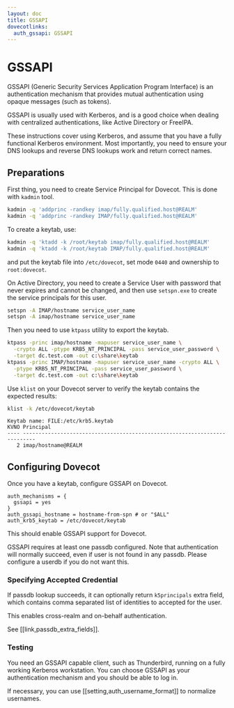 ```yaml
---
layout: doc
title: GSSAPI
dovecotlinks:
  auth_gssapi: GSSAPI
---
```


# GSSAPI

GSSAPI (Generic Security Services Application Program Interface) is an
authentication mechanism that provides mutual authentication using opaque
messages (such as tokens).

GSSAPI is usually used with Kerberos, and is a good choice when dealing
with centralized authentications, like Active Directory or FreeIPA.

These instructions cover using Kerberos, and assume that you have a fully
functional Kerberos environment. Most importantly, you need to ensure
your DNS lookups and reverse DNS lookups work and return correct names.

## Preparations

First thing, you need to create Service Principal for Dovecot. This is
done with `kadmin` tool.

```sh
kadmin -q 'addprinc -randkey imap/fully.qualified.host@REALM'
kadmin -q 'addprinc -randkey IMAP/fully.qualified.host@REALM'
```

To create a keytab, use:

```sh
kadmin -q 'ktadd -k /root/keytab imap/fully.qualified.host@REALM'
kadmin -q 'ktadd -k /root/keytab IMAP/fully.qualified.host@REALM'
```

and put the keytab file into `/etc/dovecot`, set mode `0440` and ownership
to `root:dovecot`.

On Active Directory, you need to create a Service User with password that
never expires and cannot be changed, and then use `setspn.exe` to create the
service principals for this user.

```sh
setspn -A IMAP/hostname service_user_name
setspn -A imap/hostname service_user_name
```

Then you need to use `ktpass` utility to export the keytab.

```sh
ktpass -princ imap/hostname -mapuser service_user_name \
  -crypto ALL -ptype KRB5_NT_PRINCIPAL -pass service_user_password \
  -target dc.test.com -out c:\share\keytab
ktpass -princ IMAP/hostname -mapuser service_user_name -crypto ALL \
  -ptype KRB5_NT_PRINCIPAL -pass service_user_password \
  -target dc.test.com -out c:\share\keytab
```

Use `klist` on your Dovecot server to verify the keytab contains the
expected results:

```sh
klist -k /etc/dovecot/keytab
```
```
Keytab name: FILE:/etc/krb5.keytab
KVNO Principal
---- --------------------------------------------------------------------------
   2 imap/hostname@REALM
```

## Configuring Dovecot

Once you have a keytab, configure GSSAPI on Dovecot.

```[dovecot.conf]
auth_mechanisms = {
  gssapi = yes
}
auth_gssapi_hostname = hostname-from-spn # or "$ALL"
auth_krb5_keytab = /etc/dovecot/keytab
```

This should enable GSSAPI support for Dovecot.

GSSAPI requires at least one passdb configured. Note that authentication
will normally succeed, even if user is not found in any passdb. Please
configure a userdb if you do not want this.

### Specifying Accepted Credential

If passdb lookup succeeds, it can optionally return `k5principals` extra
field, which contains comma separated list of identities to accepted for
the user.

This enables cross-realm and on-behalf authentication.

See [[link,passdb_extra_fields]].

### Testing

You need an GSSAPI capable client, such as Thunderbird, running on a
fully working Kerberos workstation. You can choose GSSAPI as your
authentication mechanism and you should be able to log in.

If necessary, you can use [[setting,auth_username_format]] to normalize
usernames.
